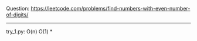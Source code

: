 Question: https://leetcode.com/problems/find-numbers-with-even-number-of-digits/

---

try_1.py: O(n) O(1)
* 
